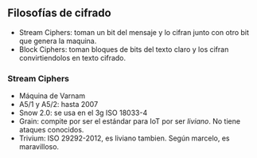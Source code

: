 ## Filosofías de cifrado
- Stream Ciphers: toman un bit del mensaje y lo cifran junto con otro bit que genera la maquina.
- Block Ciphers: toman bloques de bits del texto claro y los cifran convirtiendolos en texto cifrado.

### Stream Ciphers
- Máquina de Varnam
- A5/1 y A5/2: hasta 2007
- Snow 2.0: se usa en el 3g ISO 18033-4
- Grain: compite por ser el estándar para IoT por ser *liviano*. No tiene ataques conocidos.
- Trivium: ISO 29292-2012, es liviano tambien. Según marcelo, es maravilloso.